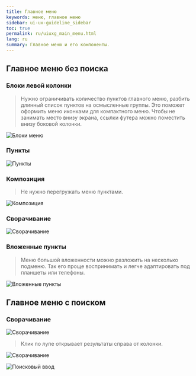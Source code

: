```yaml
---
title: Главное меню
keywords: меню, главное меню
sidebar: ui-ux-guideline_sidebar
toc: true
permalink: ru/uiuxg_main_menu.html
lang: ru
summary: Главное меню и его компоненты.
---
```


## Главное меню без поиска

### Блоки левой колонки

> Нужно ограничивать количество пунктов главного меню, разбить длинный список пунктов на осмысленные группы. Это поможет оформить меню иконками для компактного меню. Чтобы не занимать место внизу экрана, ссылки футера можно поместить внизу боковой колонки.

![Блоки меню](/images/pages/guides/ui-ux-guideline/uiuxg_main_menu/1.png)

### Пункты

![Пункты](/images/pages/guides/ui-ux-guideline/uiuxg_main_menu/2.png)

### Композиция

> Не нужно перегружать меню пунктами.

![Композиция](/images/pages/guides/ui-ux-guideline/uiuxg_main_menu/3.png)

### Сворачивание

![Сворачивание](/images/pages/guides/ui-ux-guideline/uiuxg_main_menu/4.png)

### Вложенные пункты

> Меню большой вложенности можно разложить на несколько подменю. Так его проще воспринимать и легче адаптировать под планшеты или телефоны.

![Вложенные пункты](/images/pages/guides/ui-ux-guideline/uiuxg_main_menu/5.png)

## Главное меню с поиском

### Сворачивание

![Сворачивание](/images/pages/guides/ui-ux-guideline/uiuxg_main_menu/6.png)

> Клик по лупе открывает результаты справа от колонки.

![Сворачивание](/images/pages/guides/ui-ux-guideline/uiuxg_main_menu/7.png)

![Поисковый ввод](/images/pages/guides/ui-ux-guideline/uiuxg_main_menu/8.png)
